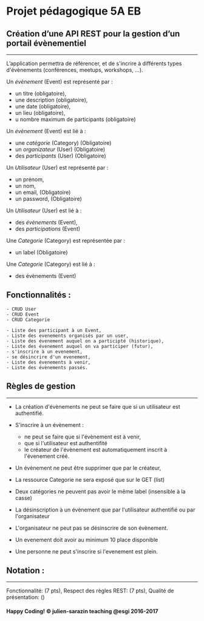# Projet pédagogique 5A EB

## Création d’une API REST pour la gestion d’un portail évènementiel
--------------------------------------------------------------------------------

L’application permettra de référencer, et de s'incrire à différents types d'évènements (conférences, meetups, workshops, ...).

Un *évènement* (Event) est représenté par :
  - un titre (obligatoire),
  - une description (obligatoire),
  - une date (obligatoire),
  - un lieu (obligatoire),
  - u nombre maximum de participants (obligatoire)

Un *évènement* (Event) est lié à :
  - une *catégorie* (Category) (Obligatoire)
  - un *organizateur* (User) (Obligatoire)
  - des *participants* (User) (Obligatoire)

Un *Utilisateur* (User) est représenté par :
  - un prénom,
  - un nom,
  - un email, (Obligatoire)
  - un password, (Obligatoire)

Un *Utilisateur* (User) est lié à :
  - des *évènements* (Event),
  - des *participations* (Event)

Une *Categorie* (Category) est représentée par :
  - un label (Obligatoire)

Une *Categorie* (Category) est lié à :
  - des évènements (Event)

  Fonctionnalités :
  --------------------------------------------------------------------------------
    - CRUD User
    - CRUD Event
    - CRUD Categorie

    - Liste des participant à un Event,
    - Liste des evenements organisés par un user,
    - Liste des évenement auquel on a participté (historique),
    - Liste des évenement auquel on va participer (futur),
    - s'inscrire à un evenement,
    - se désincrire d'un evenement,
    - Liste des évenements à venir,
    - Liste des évènements passés.


## Règles de gestion
--------------------------------------------------------------------------------
  - La création d'évènements ne peut se faire que si un utilisateur est authentifié.

  - S'inscrire à un évènement :
    - ne peut se faire que si l'évènement est à venir,
    - que si l'utilisateur est authentifité
    - le créateur de l'évènement est automatiquement inscrit à l'évenement créé.
  - Un évènement ne peut être supprimer que par le créateur,
  - La ressource Categorie ne sera exposé que sur le GET (list)
  - Deux catégories ne peuvent pas avoir le même label (insensible à la casse)
  - La désinscription à un évènement que par l'utilisateur authentifié ou par l'organisateur
  - L'organisateur ne peut pas se désinscrire de son évènement.
  - Un evenement doit avoir au minimum 10 place disponible
  - Une personne ne peut s'inscrire si l'evenement est plein.


## Notation :
--------------------------------------------------------------------------------
Fonctionnalité: (7 pts),
Respect des règles REST: (7 pts),
Qualité de présentation: ()
#### Happy Coding! © julien-sarazin teaching @esgi 2016-2017

